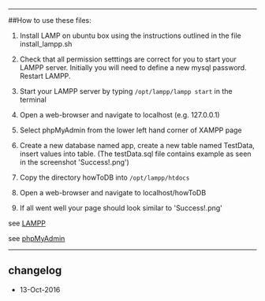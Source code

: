 ----
##How to use these files:

1. Install LAMP on ubuntu box using the instructions outlined
in the file    install_lampp.sh

2. Check that all permission setttings are correct for you to start
your LAMPP server. Initially you will need to define a new mysql
password. Restart LAMPP.

3. Start your LAMPP server by typing
   `/opt/lampp/lampp start`
in the terminal

4. Open a web-browser and navigate to localhost (e.g. 127.0.0.1)

5. Select phpMyAdmin from the lower left hand corner of XAMPP page

6. Create a new database named app, create a new table named TestData,
insert values into table. (The testData.sql file contains example as seen in the screenshot 'Success!.png')

7. Copy the directory howToDB into
   ```/opt/lampp/htdocs```

8. Open a web-browser and navigate to localhost/howToDB

9. If all went well your page should look similar to 'Success!.png'


see [LAMPP](https://blog.udemy.com/xampp-tutorial/)


see [phpMyAdmin](https://www.siteground.com/tutorials/phpmyadmin/phpmyadmin_database_management.htm)

----
## changelog
* 13-Oct-2016 


